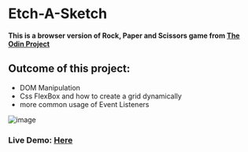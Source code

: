# Etch-A-Sketch
**This is a browser version of Rock, Paper and Scissors game from [The Odin Project](www.theodinproject.com)**

## Outcome of this project:
* DOM Manipulation
* Css FlexBox and how to create a grid dynamically
* more common usage of Event Listeners


![image](https://user-images.githubusercontent.com/6069906/113244669-de24df80-928b-11eb-9b11-fe2f62d63ad2.png)


### Live Demo: [Here](https://hditano.github.io/Etch-A-Sketch/)
